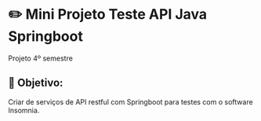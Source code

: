 # ✏️ Mini Projeto Teste API Java Springboot

Projeto 4º semestre

## 📑 Objetivo:
Criar de serviços de API restful com Springboot para testes com o software Insomnia.
